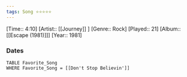 ```yaml
---
tags: Song ⭐⭐⭐⭐⭐ 
---
```

[Time:: 4:10]
[Artist:: [[Journey]] ]
[Genre:: Rock]
[Played:: 21]
[Album:: [[Escape (1981)]]]
[Year:: 1981]
### Dates
````dataview
TABLE Favorite_Song
WHERE Favorite_Song = [[Don't Stop Believin']]
````